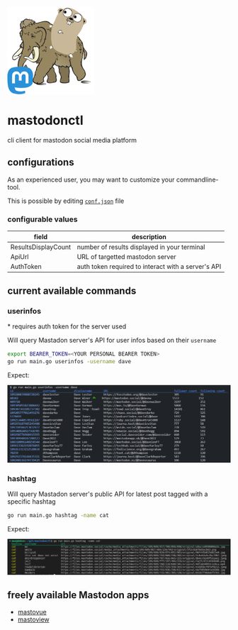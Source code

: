 <img src="img/mastodonctl.png" alt="mastodonctl logo" width="196" height="196"/>

# mastodonctl

cli client for mastodon social media platform

## configurations

As an experienced user, you may want to customize your commandline-tool.

This is possible by editing [`conf.json`](conf.json) file

### configurable values

| field               | description                                         |
| ------------------- | --------------------------------------------------- |
| ResultsDisplayCount | number of results displayed in your terminal        |
| ApiUrl              | URL of targetted mastodon server                    |
| AuthToken           | auth token required to interact with a server's API |

## current available commands

### userinfos

\* requires auth token for the server used

Will query Mastadon server's API for user infos based on their `username`

```bash
export BEARER_TOKEN=<YOUR PERSONAL BEARER TOKEN>
go run main.go userinfos -username dave
```

Expect:

<img src="img/userinfos.png" alt="ctl results for userinfos"/>

### hashtag

Will query Mastadon server's public API for latest post tagged with a specific hashtag

```bash
go run main.go hashtag -name cat
```

Expect:

<img src="img/tablemastodon.png" alt="ctl results for cat"/>

## freely available Mastodon apps

- [mastovue](https://mastovue.glitch.me/#/vis.social/federated/duck)
- [mastoview](http://www.unmung.com/mastoview)
